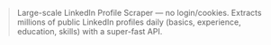 > Large-scale LinkedIn Profile Scraper — no login/cookies. Extracts millions of public LinkedIn profiles daily (basics, experience, education, skills) with a super-fast API.
